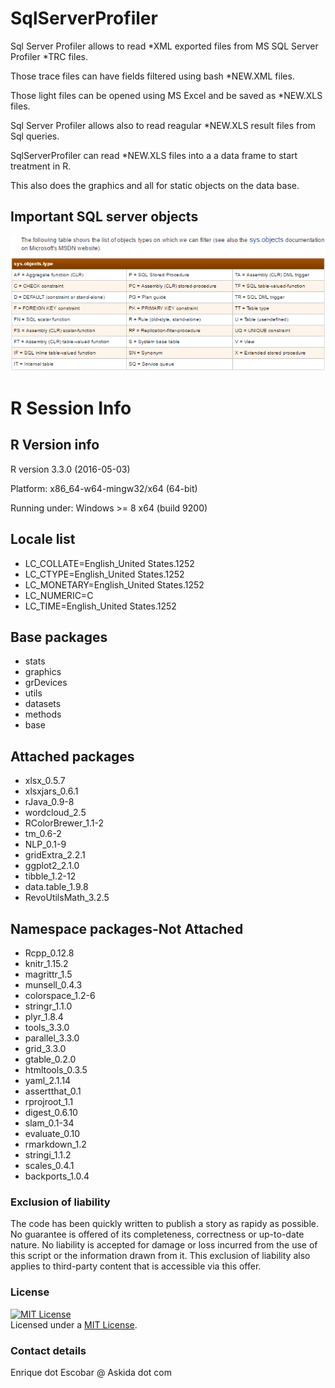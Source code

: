 # SqlServerProfiler
Sql Server Profiler allows to read *XML exported files from MS SQL Server Profiler *TRC files.

Those trace files can have fields filtered using bash *NEW.XML files.

Those light files can be opened using MS Excel and be saved as *NEW.XLS files.

Sql Server Profiler allows also to read reagular *NEW.XLS result files from Sql queries.

SqlServerProfiler can read *NEW.XLS files into a a data frame to start treatment in R.

This also does the graphics and all for static objects on the data base.

## Important SQL server objects

<a rel="license" href="https://raw.githubusercontent.com/enriqueescobar-askida/SqlServerProfiler/master/Doc/MS-SQLServer_sys.object.types.png">
<img alt="SQL Server System Objects" style="border-width:0" src="https://raw.githubusercontent.com/enriqueescobar-askida/SqlServerProfiler/master/Doc/MS-SQLServer_sys.object.types.png">
</img>
</a>

# R Session Info
 
## R Version info
R version 3.3.0 (2016-05-03)

Platform: x86_64-w64-mingw32/x64 (64-bit)

Running under: Windows >= 8 x64 (build 9200)

## Locale list
- LC_COLLATE=English_United States.1252
- LC_CTYPE=English_United States.1252
- LC_MONETARY=English_United States.1252
- LC_NUMERIC=C
- LC_TIME=English_United States.1252

## Base packages
- stats
- graphics
- grDevices
- utils
- datasets
- methods
- base

## Attached packages
- xlsx_0.5.7
- xlsxjars_0.6.1
- rJava_0.9-8
- wordcloud_2.5
- RColorBrewer_1.1-2
- tm_0.6-2
- NLP_0.1-9
- gridExtra_2.2.1
- ggplot2_2.1.0
- tibble_1.2-12
- data.table_1.9.8
- RevoUtilsMath_3.2.5

## Namespace packages-Not Attached
- Rcpp_0.12.8
- knitr_1.15.2
- magrittr_1.5
- munsell_0.4.3
- colorspace_1.2-6
- stringr_1.1.0
- plyr_1.8.4
- tools_3.3.0
- parallel_3.3.0
- grid_3.3.0
- gtable_0.2.0
- htmltools_0.3.5
- yaml_2.1.14
- assertthat_0.1
- rprojroot_1.1
- digest_0.6.10
- slam_0.1-34
- evaluate_0.10
- rmarkdown_1.2
- stringi_1.1.2
- scales_0.4.1
- backports_1.0.4

### Exclusion of liability

The code has been quickly written to publish a story as rapidy as possible. No guarantee is offered of its completeness, correctness or up-to-date nature. No liability is accepted for damage or loss incurred from the use of this script or the information drawn from it. This exclusion of liability also applies to third-party content that is accessible via this offer.

### License

<a rel="license" href="https://raw.githubusercontent.com/enriqueescobar-askida/SqlServerProfiler/master/LICENSE"><img alt="MIT License" style="border-width:0" src="https://ucarecdn.com/71946d9b-adad-4d6e-9130-0a480ddcc553/" /></a><br /><span xmlns:dct="http://purl.org/dc/terms/" property="dct:title">Licensed under a <a rel="license" href="https://raw.githubusercontent.com/enriqueescobar-askida/SqlServerProfiler/master/LICENSE">MIT License</a>.

### Contact details

Enrique dot Escobar @ Askida dot com
